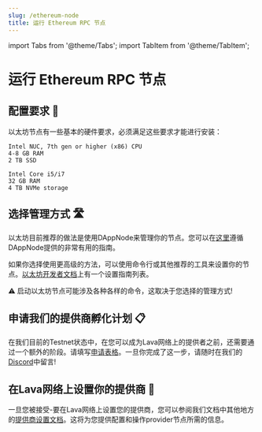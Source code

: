 ```yaml
---
slug: /ethereum-node
title: 运行 Ethereum RPC 节点
---
```


import Tabs from '@theme/Tabs';
import TabItem from '@theme/TabItem';

# 运行 Ethereum RPC 节点

## 配置要求 📄 

以太坊节点有一些基本的硬件要求，必须满足这些要求才能进行安装：

<Tabs>
<TabItem value="manual_req" label="Manual">

```
Intel NUC, 7th gen or higher (x86) CPU
4-8 GB RAM
2 TB SSD
```

</TabItem>


<TabItem value="dappnode_req" label="DAppNode">

```
Intel Core i5/i7
32 GB RAM
4 TB NVMe storage
```

</TabItem>
</Tabs>

## 选择管理方式 🛣️

以太坊目前推荐的做法是使用DAppNode来管理你的节点。您可以在[这里](https://docs.dappnode.io/docs/user/getting-started/choose-your-path)遵循DAppNode提供的非常有用的指南。

如果你选择使用更高级的方法，可以使用命令行或其他推荐的工具来设置你的节点。[以太坊开发者文档](https://ethereum.org/en/developers/docs/nodes-and-clients/run-a-node/#spinning-up-node)上有一个设置指南列表。

⚠️ 启动以太坊节点可能涉及各种各样的命令，这取决于您选择的管理方式!


## 申请我们的提供商孵化计划 📋

在我们目前的Testnet状态中，在您可以成为Lava网络上的提供者之前，还需要通过一个额外的阶段。请填写[申请表格](https://lavanet.typeform.com/to/ORi3A13v?utm_source=becoming-a-lava-provider-for-ethereum&utm_medium=docs&utm_campaign=ethereum-pre-grant)。一旦你完成了这一步，请随时在我们的[Discord](https://discord.gg/UxujNZbW)中留言!

## 在Lava网络上设置你的提供商 🌋

一旦您被接受-要在Lava网络上设置您的提供商，您可以参阅我们文档中其他地方的[提供商设置文档](https://docs.lavanet.xyz/provider-setup?utm_source=running-a-ethereum-rpc-node&utm_medium=docs&utm_campaign=ethereum-pre-grant)。这将为您提供配置和操作provider节点所需的信息。